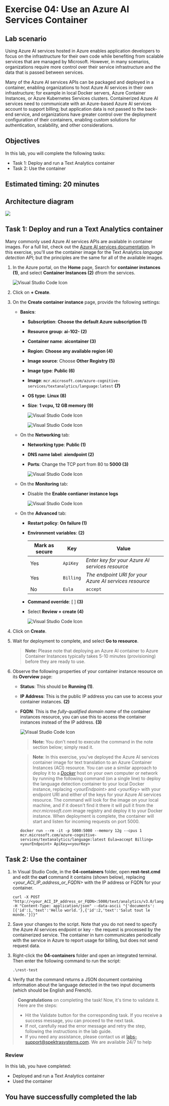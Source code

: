 # Exercise 04: Use an Azure AI Services Container

## Lab scenario

Using Azure AI services hosted in Azure enables application developers to focus on the infrastructure for their own code while benefiting from scalable services that are managed by Microsoft. However, in many scenarios, organizations require more control over their service infrastructure and the data that is passed between services.

Many of the Azure AI services APIs can be packaged and deployed in a container, enabling organizations to host Azure AI services in their own infrastructure; for example in local Docker servers, Azure Container Instances, or Azure Kubernetes Services clusters. Containerized Azure AI services need to communicate with an Azure-based Azure AI services account to support billing; but application data is not passed to the back-end service, and organizations have greater control over the deployment configuration of their containers, enabling custom solutions for authentication, scalability, and other considerations.

## Objectives

In this lab, you will complete the following tasks:

+ Task 1: Deploy and run a Text Analytics container
+ Task 2: Use the container

## Estimated timing: 20 minutes

## Architecture diagram

![](./images/a(4).JPG)

## Task 1: Deploy and run a Text Analytics container

Many commonly used Azure AI services APIs are available in container images. For a full list, check out the [Azure AI services documentation](https://docs.microsoft.com/azure/cognitive-services/cognitive-services-container-support#container-availability-in-azure-cognitive-services). In this exercise, you'll use the container image for the Text Analytics *language detection* API; but the principles are the same for all of the available images.

1. In the Azure portal, on the **Home** page, Search for **container instances (1)**, and select **Container Instances (2)** dfrom the services.

    ![Visual Studio Code Icon](./images/a-45.png)

1. Click on **+ Create**.

1. On the **Create container instance** page, provide the following settings:

    - **Basics**:

        - **Subscription**: **Choose the default Azure subscription (1)**
        
        - **Resource group**: **ai-102-<inject key="DeploymentID" enableCopy="false"/> (2)**
        
        - **Container name**: **aicontainer<inject key="DeploymentID" enableCopy="false"/> (3)**

        - **Region**: **Choose any available region (4)**
        
        - **Image source**: Choose **Other Registry (5)**
        
        - **Image type**: **Public (6)**
        
        - **Image**: `mcr.microsoft.com/azure-cognitive-services/textanalytics/language:latest` **(7)**
        
        - **OS type**: **Linux (8)**
        
        - **Size**: **1 vcpu, 12 GB memory (9)**

          ![Visual Studio Code Icon](./images/a-38.png)        
    
          ![Visual Studio Code Icon](./images/a-39.png)       

    - On the **Networking** tab:
        
        - **Networking type**: **Public (1)**
        
        - **DNS name label**: **aiendpoint<inject key="DeploymentID" enableCopy="false"/> (2)**
        
        - **Ports**: Change the TCP port from 80 to **5000 (3)**

          ![Visual Studio Code Icon](./images/a-40.png)      

    - On the **Monitoring** tab:

        - Disable the **Enable contianer instance logs**   

          ![Visual Studio Code Icon](./images/a-41.png)                          
   
    - On the **Advanced** tab:
        
        - **Restart policy**: **On failure (1)**
        
        - **Environment variables**: **(2)**

            | Mark as secure | Key | Value |
            | -------------- | --- | ----- |
            | Yes | `ApiKey` | *Enter key for your Azure AI services resource* |
            | Yes | `Billing` | *The endpoint URI for your Azure AI services resource* |
            | No | `Eula` | `accept` |

        - **Command override**: [ ] **(3)**

        - Select **Review + create (4)** 

          ![Visual Studio Code Icon](./images/a-44.png)               

1. Click on **Create**.        

1. Wait for deployment to complete, and select **Go to resource**.
    
    >**Note:** Please note that deploying an Azure AI container to Azure Container Instances typically takes 5-10 minutes (provisioning) before they are ready to use.

1. Observe the following properties of your container instance resource on its **Overview** page:

    - **Status**: This should be **Running (1)**.
    
    - **IP Address**: This is the public IP address you can use to access your container instances. **(2)**
    
    - **FQDN**: This is the *fully-qualified domain name* of the container instances resource, you can use this to access the container instances instead of the IP address. **(3)**

      ![Visual Studio Code Icon](./images/a-42.png)      

      >**Note:** You don't need to execute the command in the note section below; simply read it.          

      > **Note**: In this exercise, you've deployed the Azure AI services container image for text translation to an Azure Container Instances (ACI) resource. You can use a similar approach to deploy it to a *[Docker](https://www.docker.com/products/docker-desktop)* host on your own computer or network by running the following command (on a single line) to deploy the language detection container to your local Docker instance, replacing *&lt;yourEndpoint&gt;* and *&lt;yourKey&gt;* with your endpoint URI and either of the keys for your Azure AI services resource.
      > The command will look for the image on your local machine, and if it doesn't find it there it will pull it from the *mcr.microsoft.com* image registry and deploy it to your Docker instance. When deployment is complete, the container will start and listen for incoming requests on port 5000.

      ```
      docker run --rm -it -p 5000:5000 --memory 12g --cpus 1 mcr.microsoft.com/azure-cognitive-services/textanalytics/language:latest Eula=accept Billing=<yourEndpoint> ApiKey=<yourKey>
      ```

## Task 2: Use the container

1. In Visual Studio Code, in the **04-containers** folder, open **rest-test.cmd** and edit the **curl** command it contains (shown below), replacing *&lt;your_ACI_IP_address_or_FQDN&gt;* with the IP address or FQDN for your container.

    ```
    curl -X POST "http://<your_ACI_IP_address_or_FQDN>:5000/text/analytics/v3.0/languages?" -H "Content-Type: application/json" --data-ascii "{'documents':[{'id':1,'text':'Hello world.'},{'id':2,'text':'Salut tout le monde.'}]}"
    ```

1. Save your changes to the script. Note that you do not need to specify the Azure AI services endpoint or key - the request is processed by the containerized service. The container in turn communicates periodically with the service in Azure to report usage for billing, but does not send request data.

1. Right-click the **04-containers** folder and open an integrated terminal. Then enter the following command to run the script:

    ```
    .\rest-test
    ```
    
1. Verify that the command returns a JSON document containing information about the language detected in the two input documents (which should be English and French).

<validation step="3df31d12-06bc-4ed4-b1dc-acdbdb892ae1" />

> **Congratulations** on completing the task! Now, it's time to validate it. Here are the steps:
> - Hit the Validate button for the corresponding task. If you receive a success message, you can proceed to the next task. 
> - If not, carefully read the error message and retry the step, following the instructions in the lab guide.
> - If you need any assistance, please contact us at labs-support@spektrasystems.com. We are available 24/7 to help

### Review
In this lab, you have completed:

+ Deployed and run a Text Analytics container
+ Used the container

## You have successfully completed the lab
